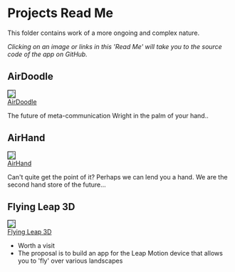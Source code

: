 Projects Read Me
================

<!-- Only show the following div when viewed on GitHub -->
<div style=display:none; >
You may also view this project as a <a href="http://jaanga.github.io/gestification/#projects#readme.md#" target="_blank">Jaanga app</a>.
</div>

This folder contains work of a more ongoing and complex nature.

_Clicking on an image or links in this 'Read Me' will take you to the source code of the app on GitHub._

## AirDoodle

[<img src=http://jaanga.github.io/gestification/projects/air-doodle/air-doodle-360x260.png border=1 /><br>
AirDoodle](https://github.com/jaanga/gestification/tree/gh-pages/projects/air-doodle)

[air-doodle]: http://jaanga.github.io/gestification/projects/air-doodle/air-doodle-360x260.png

The future of meta-communication Wright in the palm of your hand..
	
		
## AirHand
		
[<img src=http://jaanga.github.io/gestification/projects/air-hand/r1/air-hand-r1-h2-360x260.png  border=1 /><br>
AirHand](https://github.com/jaanga/gestification/tree/gh-pages/projects/air-hand)

Can't quite get the point of it? Perhaps we can lend you a hand. We are the second hand store of the future...
	
	
	
## Flying Leap 3D
		
[<img src=http://jaanga.github.io/gestification/projects/flying-leap-3d/castle/castle-360x264.png  border=1 /><br>
Flying Leap 3D](https://github.com/jaanga/gestification/tree/gh-pages/projects/flying-leap-3d)

- Worth a visit
- The proposal is to build an app for the Leap Motion device that allows you to 'fly' over various landscapes



